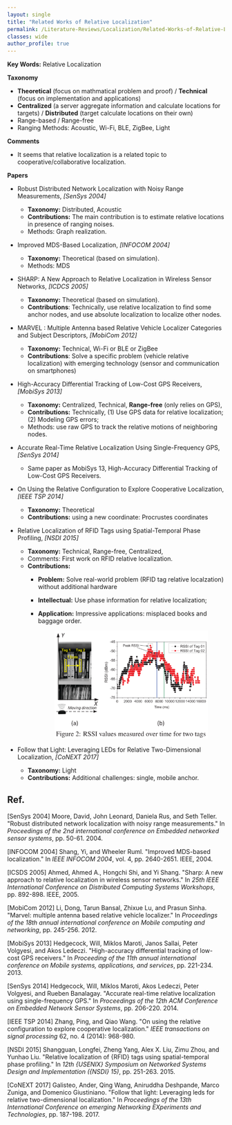 ```yaml
---
layout: single
title: "Related Works of Relative Localization"
permalink: /Literature-Reviews/Localization/Related-Works-of-Relative-Localization/
classes: wide
author_profile: true
---
```


**Key Words:** Relative Localization

**Taxonomy**

* **Theoretical** (focus on mathmatical problem and proof) / **Technical** (focus on implementation and applications)
* **Centralized** (a server aggregate information and calculate locations for targets) / **Distributed** (target calculate locations on their own)
* Range-based / Range-free
* Ranging Methods: Acoustic, Wi-Fi, BLE, ZigBee, Light

**Comments**

* It seems that relative localization is a related topic to cooperative/collaborative localization. 

**Papers**

* Robust Distributed Network Localization with Noisy Range Measurements, *[SenSys 2004]*
  * **Taxonomy:** Distributed, Acoustic
  * **Contributions:** The main contribution is to estimate relative locations in presence of ranging noises. 
  * Methods: Graph realization.

* Improved MDS-Based Localization, *[INFOCOM 2004]*
  * **Taxonomy:** Theoretical (based on simulation).
  * Methods: MDS

* SHARP: A New Approach to Relative Localization in Wireless Sensor Networks, *[ICDCS 2005]*
  * **Taxonomy:** Theoretical (based on simulation).
  * **Contributions**: Technically, use relative localization to find some anchor nodes, and use absolute localization to localize other nodes.

* MARVEL : Multiple Antenna based Relative Vehicle Localizer Categories and Subject Descriptors, *[MobiCom 2012]*
  * **Taxonomy:** Technical, Wi-Fi or BLE or ZigBee
  * **Contributions**: Solve a specific problem (vehicle relative localization) with emerging technology (sensor and communication on smartphones)

* High-Accuracy Differential Tracking of Low-Cost GPS Receivers, *[MobiSys 2013]*
  * **Taxonomy:** Centralized, Technical, **Range-free** (only relies on GPS),
  * **Contributions:** Technically, (1) Use GPS data for relative localization; (2) Modeling GPS errors;
  * Methods: use raw GPS to track the relative motions of neighboring nodes.

* Accurate Real-Time Relative Localization Using Single-Frequency GPS, *[SenSys 2014]*
  * Same paper as MobiSys 13, High-Accuracy Differential Tracking of Low-Cost GPS Receivers.
  
* On Using the Relative Configuration to Explore Cooperative Localization, *[IEEE TSP 2014]*
  * **Taxonomy:** Theoretical
  * **Contributions:** using a new coordinate: Procrustes coordinates

* Relative Localization of RFID Tags using Spatial-Temporal Phase Profiling, *[NSDI 2015]*
  * **Taxonomy:** Technical, Range-free, Centralized,
  * Comments: First work on RFID relative localization.
  * **Contributions:** 
    * **Problem:** Solve real-world problem (RFID tag relative localzation) without additional hardware
    * **Intellectual:** Use phase information for relative localization;
    * **Application:** Impressive applications: misplaced books and baggage order.

      <p align = "center">
      <img src="figures/STPP_NSDI_15.png"  alt="STPP_NSDI_15" height="250">
      </p>

* Follow that Light: Leveraging LEDs for Relative Two-Dimensional Localization, *[CoNEXT 2017]*
  * **Taxonomy:** Light
  * **Contributions:** Additional challenges: single, mobile anchor.

## Ref.

[SenSys 2004] Moore, David, John Leonard, Daniela Rus, and Seth Teller. "Robust distributed network localization with noisy range measurements." In *Proceedings of the 2nd international conference on Embedded networked sensor systems*, pp. 50-61. 2004.

[INFOCOM 2004] Shang, Yi, and Wheeler Ruml. "Improved MDS-based localization." In *IEEE INFOCOM 2004*, vol. 4, pp. 2640-2651. IEEE, 2004.

[ICSDS 2005] Ahmed, Ahmed A., Hongchi Shi, and Yi Shang. "Sharp: A new approach to relative localization in wireless sensor networks." In *25th IEEE International Conference on Distributed Computing Systems Workshops*, pp. 892-898. IEEE, 2005.

[MobiCom 2012] Li, Dong, Tarun Bansal, Zhixue Lu, and Prasun Sinha. "Marvel: multiple antenna based relative vehicle localizer." In *Proceedings of the 18th annual international conference on Mobile computing and networking*, pp. 245-256. 2012.

[MobiSys 2013] Hedgecock, Will, Miklos Maroti, Janos Sallai, Peter Volgyesi, and Akos Ledeczi. "High-accuracy differential tracking of low-cost GPS receivers." In *Proceeding of the 11th annual international conference on Mobile systems, applications, and services*, pp. 221-234. 2013.

[SenSys 2014] Hedgecock, Will, Miklos Maroti, Akos Ledeczi, Peter Volgyesi, and Rueben Banalagay. "Accurate real-time relative localization using single-frequency GPS." In *Proceedings of the 12th ACM Conference on Embedded Network Sensor Systems*, pp. 206-220. 2014.

[IEEE TSP 2014] Zhang, Ping, and Qiao Wang. "On using the relative configuration to explore cooperative localization." *IEEE transactions on signal processing* 62, no. 4 (2014): 968-980.

[NSDI 2015] Shangguan, Longfei, Zheng Yang, Alex X. Liu, Zimu Zhou, and Yunhao Liu. "Relative localization of {RFID} tags using spatial-temporal phase profiling." In *12th {USENIX} Symposium on Networked Systems Design and Implementation ({NSDI} 15)*, pp. 251-263. 2015.

[CoNEXT 2017] Galisteo, Ander, Qing Wang, Aniruddha Deshpande, Marco Zuniga, and Domenico Giustiniano. "Follow that light: Leveraging leds for relative two-dimensional localization." In *Proceedings of the 13th International Conference on emerging Networking EXperiments and Technologies*, pp. 187-198. 2017.

